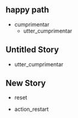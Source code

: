 ## happy path
* cumprimentar
  - utter_cumprimentar

## Untitled Story
  - utter_cumprimentar

## New Story

* reset
 - action_restart
